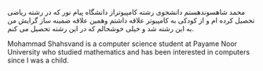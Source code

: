 محمد شاهسوندهستم دانشجوی رشته کامپیوتراز دانشگاه پیام نور  که در رشته ریاضی تحصیل کرده ام و از کودکی به کامپیوتر علاقه داشتم وهمین علاقه ضمینه ساز گرایش من به این رشته شد و خیلی خوشحالم که در این رشته تحصیل می کنم. 

Mohammad Shahsvand is a computer science student at Payame Noor University who studied mathematics and has been interested in computers since I was a child.
